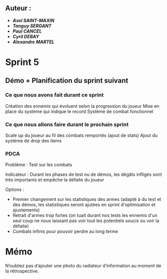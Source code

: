 ## Auteur :
- ***Axel SAINT-MAXIN***
- ***Tanguy SERGANT***
- ***Paul CANCEL***
- ***Cyril DEBAY***
- ***Alexandre MARTEL***

# Sprint 5

## Démo + Planification du sprint suivant

### Ce que nous avons fait durant ce sprint
Création des ennemis qui évoluent selon la progression du joueur
Mise en place du système qui indique le record
Système de combat fonctionnel

### Ce que nous allons faire durant le prochain sprint
Scale up du joueur au fil des combats remportés (ajout de stats)
Ajout du système de drop des items

### PDCA

Problème : 
Test sur les combats

Indicateur :
Durant les phases de test ou de démos, les dégâts infligés sont très importants et empêche la défaite du joueur

Options :
- Premier changement sur les statistiques des armes (adapté à du test et des démos, les statistiques seront ajutées en sprint d'optimisation et ajustements)
- Retrait d'armes trop fortes (on tuait durant nos tests les ennemis d'un seul coup ne nous laissant pas voir tout les potentiels soucis ou voir la défaite)
- Combats infinis pour pouvoir perdre au long terme

# Mémo
N’oubliez pas d’ajouter une photo du radiateur d’information au moment de la rétrospective.



